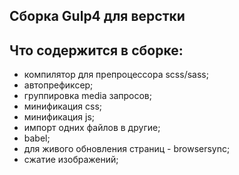 ## Сборка Gulp4 для верстки

## Что содержится в сборке:
- компилятор для препроцессора scss/sass;
- автопрефиксер;
- группировка media запросов;
- минификация css;
- минификация js;
- импорт одних файлов в другие;
- babel;
- для живого обновления страниц - browsersync;
- сжатие изображений;